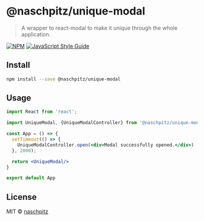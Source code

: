 # @naschpitz/unique-modal

> A wrapper to react-modal to make it unique through the whole application.

[![NPM](https://img.shields.io/npm/v/@naschpitz/unique-modal.svg)](https://www.npmjs.com/package/@naschpitz/unique-modal) [![JavaScript Style Guide](https://img.shields.io/badge/code_style-standard-brightgreen.svg)](https://standardjs.com)

## Install

```bash
npm install --save @naschpitz/unique-modal
```

## Usage

```jsx
import React from 'react';

import UniqueModal, {UniqueModalController} from '@naschpitz/unique-modal';

const App = () => {
  setTimeout(() => {
    UniqueModalController.open(<div>Modal successfully opened.</div>)
  }, 2000);

  return <UniqueModal/>
}

export default App
```

## License

MIT © [naschpitz](https://github.com/naschpitz)
